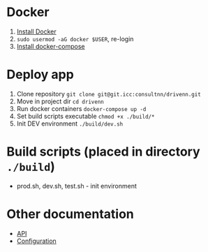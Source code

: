 Docker
===========
1. [Install Docker](https://docs.docker.com/engine/installation/linux/ubuntulinux/#/install)
2. `sudo usermod -aG docker $USER`, re-login
3. [Install docker-compose](https://github.com/docker/compose/releases/latest)

Deploy app
===========
1. Clone repository
`git clone git@git.icc:consultnn/drivenn.git`
2. Move in project dir
`cd drivenn`
3. Run docker containers
`docker-compose up -d`
4. Set build scripts executable
`chmod +x ./build/*`
6. Init DEV environment
`./build/dev.sh`

Build scripts (placed in directory `./build`)
===========
 - prod.sh, dev.sh, test.sh - init environment
 
Other documentation
===========
 - [API](docks/api.md)
 - [Configuration](docks/configuration.md)